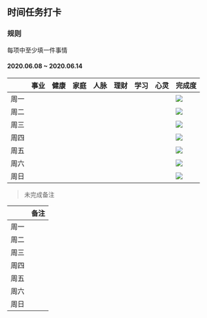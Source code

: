 ## 时间任务打卡

### 规则

每项中至少填一件事情

#### 2020.06.08 ~ 2020.06.14

|      | 事业 | 健康 | 家庭 | 人脉 | 理财 | 学习 | 心灵 | 完成度                                                    |
| ---- | ---- | ---- | ---- | ---- | ---- | ---- | ---- | --------------------------------------------------------- |
| 周一 |      |      |      |      |      |      |      | ![](https://img.shields.io/badge/pace-not%20start-yellow) |
| 周二 |      |      |      |      |      |      |      | ![](https://img.shields.io/badge/pace-not%20start-yellow) |
| 周三 |      |      |      |      |      |      |      | ![](https://img.shields.io/badge/pace-not%20start-yellow) |
| 周四 |      |      |      |      |      |      |      | ![](https://img.shields.io/badge/pace-not%20start-yellow) |
| 周五 |      |      |      |      |      |      |      | ![](https://img.shields.io/badge/pace-not%20start-yellow) |
| 周六 |      |      |      |      |      |      |      | ![](https://img.shields.io/badge/pace-not%20start-yellow) |
| 周日 |      |      |      |      |      |      |      | ![](https://img.shields.io/badge/pace-not%20start-yellow) |

> 未完成备注

|      | 备注 |
| ---- | ---- |
| 周一 |      |
| 周二 |      |
| 周三 |      |
| 周四 |      |
| 周五 |      |
| 周六 |      |
| 周日 |      |
